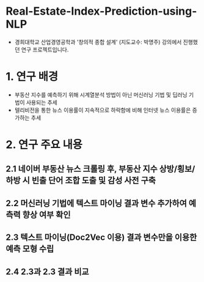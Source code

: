 # Real-Estate-Index-Prediction-using-NLP
- 경희대학교 산업경영공학과 '창의적 종합 설계' (지도교수: 박명주) 강의에서 진행했던 연구 프로젝트입니다.

# 1. 연구 배경
- 부동산 지수를 예측하기 위해 시계열분석 방법이 아닌 머신러닝 기법 및 딥러닝 기법이 사용되는 추세
- 텔리비전을 통한 뉴스 이용률이 지속적으로 하락함에 비해 인터넷 뉴스 이용률은 증가하는 추세

# 2. 연구 주요 내용
## 2.1 네이버 부동산 뉴스 크롤링 후, 부동산 지수 상방/횡보/하방 시 빈출 단어 조합 도출 및 감성 사전 구축
## 2.2 머신러닝 기법에 텍스트 마이닝 결과 변수 추가하여 예측력 향상 여부 확인
## 2.3 텍스트 마이닝(Doc2Vec 이용) 결과 변수만을 이용한 예측 모형 수립
## 2.4 2.3과 2.3 결과 비교
